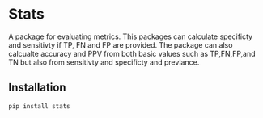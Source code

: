 # Stats

A package for evaluating metrics.
This packages can calculate specificty and sensitivty if TP, FN and FP are provided.
The package can also calcualte accuracy and PPV from both basic values such as TP,FN,FP,and TN but also from sensitivty and specificty and prevlance.

## Installation

```sh
pip install stats
